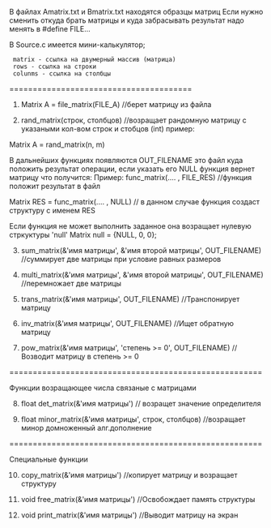 
В файлах Amatrix.txt и Bmatrix.txt находятся образцы матриц
Если нужно сменить откуда брать матрицы и куда забрасывать результат надо менять в #define FILE...

В Source.c имеется мини-калькулятор;

     matrix - ссылка на двумерный массив (матрица)
     rows - ссылка на строки
     colunms - ссылка на столбцы
     
=======================================
1. Matrix A = file_matrix(FILE_A) //берет матрицу из файла

2. rand_matrix(строк, столбцов) //возращает рандомную матрицу с указаными кол-вом строк и стобцов (int)
пример:

Matrix A = rand_matrix(n, m)

В дальнейших функциях появляются OUT_FILENAME это файл куда положить результат операции, если указать его NULL функция вернет матрицу что получится:
Пример:
func_matrix(.... , FILE_RES)  //функция положит результат в файл

Matrix RES = func_matrix(.... , NULL)     // в данном случае функция создаст структуру с именем RES


Если функция не может выполнить заданное она возращает нулевую стркуктуры 'null' 
      Matrix null = {NULL, 0, 0};

3. sum_matrix(&'имя матрицы', &'имя второй матрицы', OUT_FILENAME)  //суммирует две матрицы при условие равных размеров

4. multi_matrix(&'имя матрицы', &'имя второй матрицы', OUT_FILENAME)  //перемножает две матрицы

5. trans_matrix(&'имя матрицы', OUT_FILENAME)   //Транспонирует матрицу

6. inv_matrix(&'имя матрицы', OUT_FILENAME)    //Ищет обратную матрицу

7. pow_matrix(&'имя матрицы', 'степень >= 0', OUT_FILENAME)  //Возводит матрицу в степень >= 0

======================================================

Функции возращающее числа связаные с матрицами

8. float det_matrix(&'имя матрицы') // возращет значение определителя

9. float minor_matrix(&'имя матрицы', строк, столбцов)  //возращает минор домноженный алг.дополнение

======================================================

Специальные функции

10. copy_matrix(&'имя матрицы')  //копирует матрицу и возращает структуру

11. void free_matrix(&'имя матрицы')  //Освобождает память структуры

12. void print_matrix(&'имя матрицы')  //Выводит матрицу на экран
